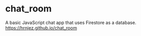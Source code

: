 # chat_room
A basic JavaScript chat app that uses Firestore as a database.
https://hrnjez.github.io/chat_room
